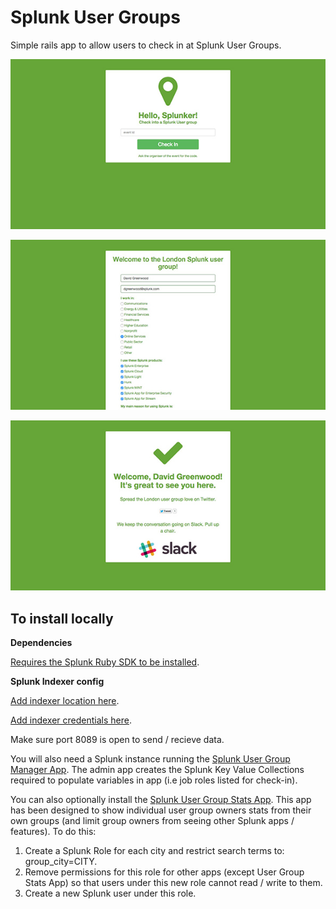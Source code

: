 # Splunk User Groups

Simple rails app to allow users to check in at Splunk User Groups.

![Splunk User Group Check-in Index](https://raw.githubusercontent.com/himynamesdave/splunkusergroups/master/app/assets/images/screenshot_index.jpeg)

![Splunk User Group Check-in](https://raw.githubusercontent.com/himynamesdave/splunkusergroups/master/app/assets/images/screenshot_checkin.jpeg)

![Splunk User Group Check-in Success](https://raw.githubusercontent.com/himynamesdave/splunkusergroups/master/app/assets/images/screenshot_success.jpeg)

## To install locally

**Dependencies**

[Requires the Splunk Ruby SDK to be installed](http://dev.splunk.com/ruby).

**Splunk Indexer config**

[Add indexer location here](https://github.com/himynamesdave/splunkusergroups/blob/master/config/application.yml).

[Add indexer credentials here](https://github.com/himynamesdave/splunkusergroups/blob/master/config/secrets.yml).

Make sure port 8089 is open to send / recieve data.

You will also need a Splunk instance running the [Splunk User Group Manager App](https://github.com/himynamesdave/usergroupmgr_splunk_app). The admin app creates the Splunk Key Value Collections required to populate variables in app (i.e job roles listed for check-in).

You can also optionally install the [Splunk User Group Stats App](https://github.com/himynamesdave/usergroupstats_splunk_app). This app has been designed to show individual user group owners stats from their own groups (and limit group owners from seeing other Splunk apps / features). To do this:

1. Create a Splunk Role for each city and restrict search terms to: group_city=CITY.
2. Remove permissions for this role for other apps (except User Group Stats App) so that users under this new role cannot read / write to them.
3. Create a new Splunk user under this role.
